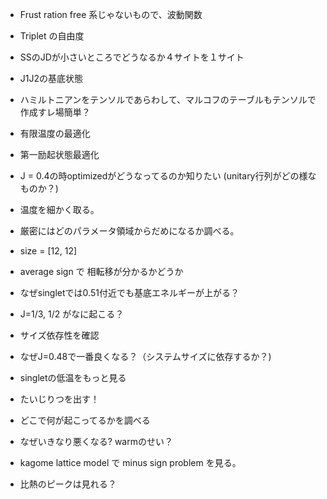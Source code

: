 - Frust ration free 系じゃないもので、波動関数
- Triplet の自由度
- SSのJDが小さいところでどうなるか４サイトを１サイト
- J1J2の基底状態

- ハミルトニアンをテンソルであらわして、マルコフのテーブルもテンソルで作成すレ場簡単？
- 有限温度の最適化
- 第一励起状態最適化
- J =  0.4の時optimizedがどうなってるのか知りたい (unitary行列がどの様なものか？)
- 温度を細かく取る。
- 厳密にはどのパラメータ領域からだめになるか調べる。
- size = [12, 12]
- average sign で 相転移が分かるかどうか
- なぜsingletでは0.51付近でも基底エネルギーが上がる？
- J=1/3, 1/2 がなに起こる？
- サイズ依存性を確認
- なぜJ=0.48で一番良くなる？（システムサイズに依存するか？)
- singletの低温をもっと見る
- たいじりつを出す！
- どこで何が起こってるかを調べる

- なぜいきなり悪くなる? warmのせい？

- kagome lattice model で minus sign problem を見る。
- 比熱のピークは見れる？
